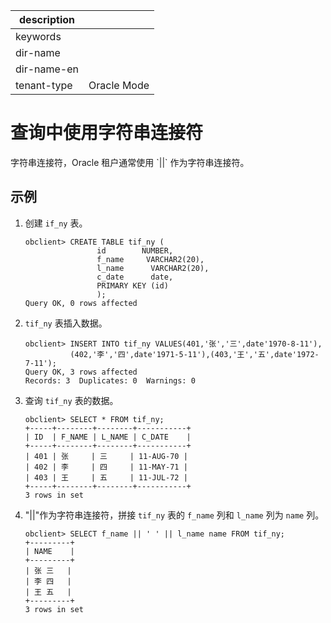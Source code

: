 |description||
|---|---|
|keywords||
|dir-name||
|dir-name-en||
|tenant-type|Oracle Mode|

# 查询中使用字符串连接符

字符串连接符，Oracle 租户通常使用 \`\|\|\` 作为字符串连接符。

## 示例

1. 创建 `if_ny` 表。

   ```unknow
   obclient> CREATE TABLE tif_ny (
                   id        NUMBER,
                   f_name     VARCHAR2(20),
                   l_name      VARCHAR2(20),
                   c_date      date,
                   PRIMARY KEY (id)
                   );
   Query OK, 0 rows affected
   ```

2. `tif_ny` 表插入数据。

   ```unknow
   obclient> INSERT INTO tif_ny VALUES(401,'张','三',date'1970-8-11'),
             (402,'李','四',date'1971-5-11'),(403,'王','五',date'1972-7-11');
   Query OK, 3 rows affected
   Records: 3  Duplicates: 0  Warnings: 0
   ```

3. 查询 `tif_ny` 表的数据。

   ```unknow
   obclient> SELECT * FROM tif_ny;
   +-----+--------+--------+-----------+
   | ID  | F_NAME | L_NAME | C_DATE    |
   +-----+--------+--------+-----------+
   | 401 | 张     | 三     | 11-AUG-70 |
   | 402 | 李     | 四     | 11-MAY-71 |
   | 403 | 王     | 五     | 11-JUL-72 |
   +-----+--------+--------+-----------+
   3 rows in set
   ```

4. "\|\|"作为字符串连接符，拼接 `tif_ny` 表的 `f_name` 列和 `l_name` 列为 `name` 列。

   ```unknow
   obclient> SELECT f_name || ' ' || l_name name FROM tif_ny;
   +---------+
   | NAME    |
   +---------+
   | 张 三   |
   | 李 四   |
   | 王 五   |
   +---------+
   3 rows in set
   ```
